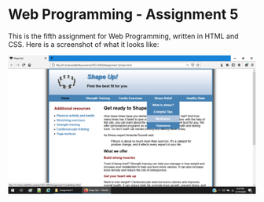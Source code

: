 # Web Programming - Assignment 5

This is the fifth assignment for Web Programming, written in HTML and CSS. Here is a screenshot of what it looks like:

![Screenshot](webpage-screenshots-5.png)


